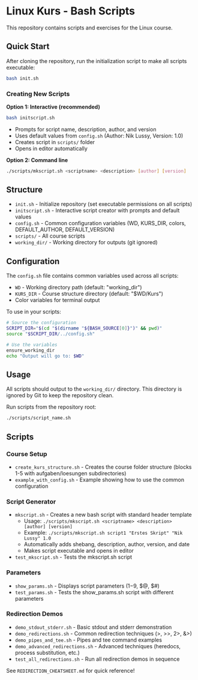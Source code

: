 # Linux Kurs - Bash Scripts

This repository contains scripts and exercises for the Linux course.

## Quick Start

After cloning the repository, run the initialization script to make all scripts executable:
```bash
bash init.sh
```

### Creating New Scripts

**Option 1: Interactive (recommended)**
```bash
bash initscript.sh
```
- Prompts for script name, description, author, and version
- Uses default values from `config.sh` (Author: Nik Lussy, Version: 1.0)
- Creates script in `scripts/` folder
- Opens in editor automatically

**Option 2: Command line**
```bash
./scripts/mkscript.sh <scriptname> <description> [author] [version]
```

## Structure

- `init.sh` - Initialize repository (set executable permissions on all scripts)
- `initscript.sh` - Interactive script creator with prompts and default values
- `config.sh` - Common configuration variables (WD, KURS_DIR, colors, DEFAULT_AUTHOR, DEFAULT_VERSION)
- `scripts/` - All course scripts
- `working_dir/` - Working directory for outputs (git ignored)

## Configuration

The `config.sh` file contains common variables used across all scripts:
- `WD` - Working directory path (default: "working_dir")
- `KURS_DIR` - Course structure directory (default: "$WD/Kurs")
- Color variables for terminal output

To use in your scripts:
```bash
# Source the configuration
SCRIPT_DIR="$(cd "$(dirname "${BASH_SOURCE[0]}")" && pwd)"
source "$SCRIPT_DIR/../config.sh"

# Use the variables
ensure_working_dir
echo "Output will go to: $WD"
```

## Usage

All scripts should output to the `working_dir/` directory. This directory is ignored by Git to keep the repository clean.

Run scripts from the repository root:
```bash
./scripts/script_name.sh
```

## Scripts

### Course Setup
- `create_kurs_structure.sh` - Creates the course folder structure (blocks 1-5 with aufgaben/loesungen subdirectories)
- `example_with_config.sh` - Example showing how to use the common configuration

### Script Generator
- `mkscript.sh` - Creates a new bash script with standard header template
  - Usage: `./scripts/mkscript.sh <scriptname> <description> [author] [version]`
  - Example: `./scripts/mkscript.sh script1 "Erstes Skript" "Nik Lussy" 1.0`
  - Automatically adds shebang, description, author, version, and date
  - Makes script executable and opens in editor
- `test_mkscript.sh` - Tests the mkscript.sh script

### Parameters
- `show_params.sh` - Displays script parameters ($1-$9, $@, $#)
- `test_params.sh` - Tests the show_params.sh script with different parameters

### Redirection Demos
- `demo_stdout_stderr.sh` - Basic stdout and stderr demonstration
- `demo_redirections.sh` - Common redirection techniques (>, >>, 2>, &>)
- `demo_pipes_and_tee.sh` - Pipes and tee command examples
- `demo_advanced_redirections.sh` - Advanced techniques (heredocs, process substitution, etc.)
- `test_all_redirections.sh` - Run all redirection demos in sequence

See `REDIRECTION_CHEATSHEET.md` for quick reference!
